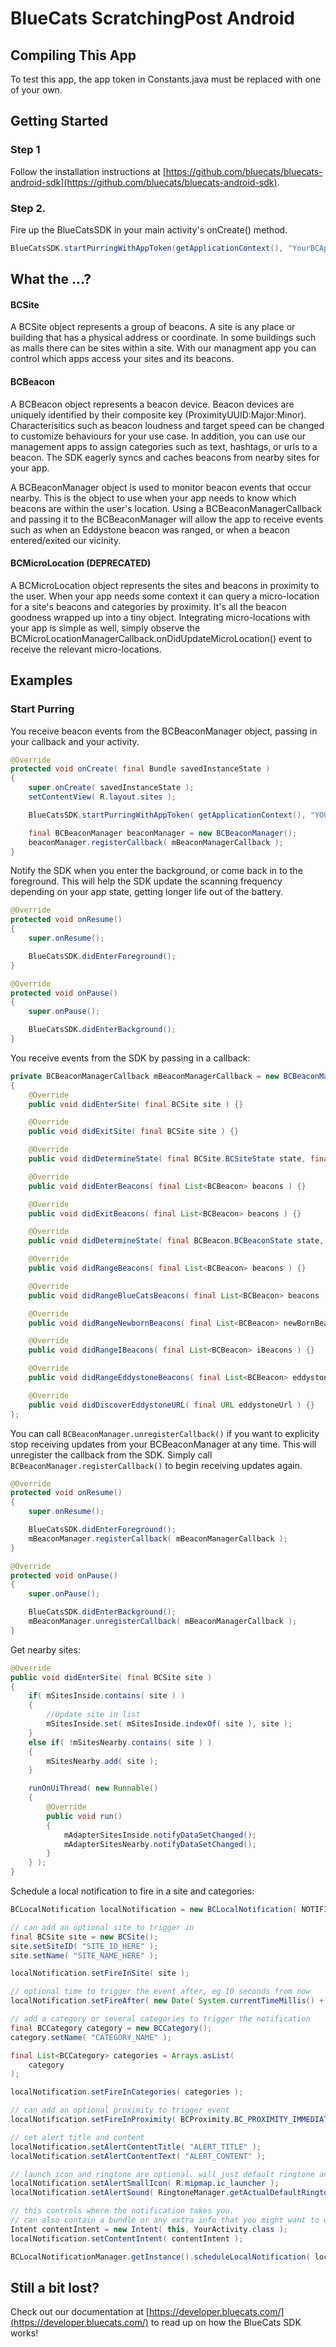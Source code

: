 BlueCats ScratchingPost Android
===============================

## Compiling This App
To test this app, the app token in Constants.java must be replaced with one of your own.

## Getting Started
### Step 1
Follow the installation instructions at [https://github.com/bluecats/bluecats-android-sdk](https://github.com/bluecats/bluecats-android-sdk).

### Step 2.
Fire up the BlueCatsSDK in your main activity's onCreate() method.

``` java
BlueCatsSDK.startPurringWithAppToken(getApplicationContext(), "YourBCAppToken");
```

## What the ...?

#### BCSite

A BCSite object represents a group of beacons. A site is any place or building that has a physical address or coordinate. In some buildings such as malls there can be sites within a site. With our managment app you can control which apps access your sites and its beacons.  

#### BCBeacon

A BCBeacon object represents a beacon device. Beacon devices are uniquely identified by their composite key (ProximityUUID:Major:Minor). Characterisitics such as beacon loudness and target speed can be changed to customize behaviours for your use case. In addition, you can use our management apps to assign categories such as text, hashtags, or urls to a beacon. The SDK eagerly syncs and caches beacons from nearby sites for your app.

A BCBeaconManager object is used to monitor beacon events that occur nearby. This is the object to use when your app needs to know which beacons are within the user's location. Using a BCBeaconManagerCallback and passing it to the BCBeaconManager will allow the app to receive events such as when an Eddystone beacon was ranged, or when a beacon entered/exited our vicinity.

#### BCMicroLocation (DEPRECATED)

A BCMicroLocation object represents the sites and beacons in proximity to the user. When your app needs some context it can query a micro-location for a site's beacons and categories by proximity. It's all the beacon goodness wrapped up into a tiny object. Integrating micro-locations with your app is simple as well, simply observe the BCMicroLocationManagerCallback.onDidUpdateMicroLocation() event to receive the relevant micro-locations.

## Examples
### Start Purring

You receive beacon events from the BCBeaconManager object, passing in your callback and your activity.
``` java
@Override
protected void onCreate( final Bundle savedInstanceState )
{
	super.onCreate( savedInstanceState );
	setContentView( R.layout.sites );

	BlueCatsSDK.startPurringWithAppToken( getApplicationContext(), "YOUR_APP_TOKEN_HERE" );

	final BCBeaconManager beaconManager = new BCBeaconManager();
	beaconManager.registerCallback( mBeaconManagerCallback );
}
```

Notify the SDK when you enter the background, or come back in to the foreground. This will help the SDK update the scanning frequency depending on your app state, getting longer life out of the battery.
``` java
@Override
protected void onResume()
{
    super.onResume();

    BlueCatsSDK.didEnterForeground();
}

@Override
protected void onPause()
{
    super.onPause();

    BlueCatsSDK.didEnterBackground();
}
```

You receive events from the SDK by passing in a callback:
``` java
private BCBeaconManagerCallback mBeaconManagerCallback = new BCBeaconManagerCallback()
{
	@Override
	public void didEnterSite( final BCSite site ) {}

	@Override
	public void didExitSite( final BCSite site ) {}

	@Override
	public void didDetermineState( final BCSite.BCSiteState state, final BCSite forSite ) {}

	@Override
	public void didEnterBeacons( final List<BCBeacon> beacons ) {}

	@Override
	public void didExitBeacons( final List<BCBeacon> beacons ) {}

	@Override
	public void didDetermineState( final BCBeacon.BCBeaconState state, final BCBeacon forBeacon ) {}

	@Override
	public void didRangeBeacons( final List<BCBeacon> beacons ) {}

	@Override
	public void didRangeBlueCatsBeacons( final List<BCBeacon> beacons ) {}

	@Override
	public void didRangeNewbornBeacons( final List<BCBeacon> newBornBeacons ) {}

	@Override
	public void didRangeIBeacons( final List<BCBeacon> iBeacons ) {}

	@Override
	public void didRangeEddystoneBeacons( final List<BCBeacon> eddystoneBeacons ) {}

	@Override
	public void didDiscoverEddystoneURL( final URL eddystoneUrl ) {}
};
```

You can call `BCBeaconManager.unregisterCallback()` if you want to explicity stop receiving updates from your BCBeaconManager at any time. This will unregister the callback from the SDK. Simply call `BCBeaconManager.registerCallback()` to begin receiving updates again.
``` java
@Override
protected void onResume()
{
    super.onResume();

    BlueCatsSDK.didEnterForeground();
    mBeaconManager.registerCallback( mBeaconManagerCallback );
}

@Override
protected void onPause()
{
    super.onPause();

    BlueCatsSDK.didEnterBackground();
    mBeaconManager.unregisterCallback( mBeaconManagerCallback );
}
```

Get nearby sites:
``` java
@Override
public void didEnterSite( final BCSite site )
{
	if( mSitesInside.contains( site ) )
	{
		//Update site in list
		mSitesInside.set( mSitesInside.indexOf( site ), site );
	}
	else if( !mSitesNearby.contains( site ) )
	{
		mSitesNearby.add( site );
	}

	runOnUiThread( new Runnable()
	{
		@Override
		public void run()
		{
			mAdapterSitesInside.notifyDataSetChanged();
			mAdapterSitesNearby.notifyDataSetChanged();
		}
	} );
}
```

Schedule a local notification to fire in a site and categories:
``` java
BCLocalNotification localNotification = new BCLocalNotification( NOTIFICATION_ID );

// can add an optional site to trigger in        
final BCSite site = new BCSite();
site.setSiteID( "SITE_ID_HERE" );
site.setName( "SITE_NAME_HERE" );

localNotification.setFireInSite( site );

// optional time to trigger the event after, eg 10 seconds from now        
localNotification.setFireAfter( new Date( System.currentTimeMillis() + ( 10 * 1000 ) ) );

// add a category or several categories to trigger the notification
final BCCategory category = new BCCategory();
category.setName( "CATEGORY_NAME" );

final List<BCCategory> categories = Arrays.asList(
	category
);

localNotification.setFireInCategories( categories );

// can add an optional proximity to trigger event        
localNotification.setFireInProximity( BCProximity.BC_PROXIMITY_IMMEDIATE );

// set alert title and content        
localNotification.setAlertContentTitle( "ALERT_TITLE" );
localNotification.setAlertContentText( "ALERT_CONTENT" );

// launch icon and ringtone are optional. will just default ringtone and app icon for defaults        
localNotification.setAlertSmallIcon( R.mipmap.ic_launcher );
localNotification.setAlertSound( RingtoneManager.getActualDefaultRingtoneUri( this, RingtoneManager.TYPE_NOTIFICATION ) );

// this controls where the notification takes you.
// can also contain a bundle or any extra info that you might want to unpack        
Intent contentIntent = new Intent( this, YourActivity.class );
localNotification.setContentIntent( contentIntent );

BCLocalNotificationManager.getInstance().scheduleLocalNotification( localNotification );
```

## Still a bit lost?
Check out our documentation at [https://developer.bluecats.com/](https://developer.bluecats.com/) to read up on how the BlueCats SDK works!
